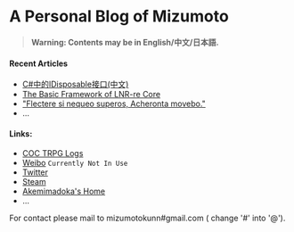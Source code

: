 # A Personal Blog of Mizumoto

> __Warning: Contents may be in English/中文/日本語.__

#### Recent Articles
- [C#中的IDisposable接口(中文)](/Blog_CSharp/IDisposable.md)
- [The Basic Framework of LNR-re Core](/LNR-re/Framework.md)
- ["Flectere si nequeo superos, Acheronta movebo."](/Itazura/Flectere.md)
- ...

#### Links:
- [COC TRPG Logs](https://www.mizumoto.ml:10031) 
- [Weibo](https://weibo.com/mizumoto/)  `Currently Not In Use`
- [Twitter](https://twitter.com/M1zumoto)
- [Steam](https://steamcommunity.com/id/mouxiaomo/)
- [Akemimadoka's Home](https://syaro.hotococoa.moe/wordpress/)
- ...


For contact please mail to mizumotokunn#gmail.com ( change '#' into '@').